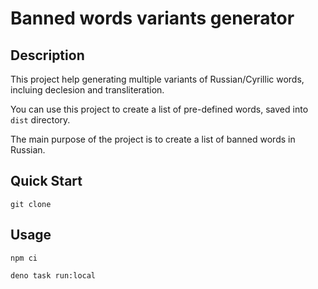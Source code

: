# Banned words variants generator

## Description

This project help generating multiple variants of Russian/Cyrillic words, incluing declesion and transliteration.

You can use this project to create a list of pre-defined words, saved into `dist` directory.

The main purpose of the project is to create a list of banned words in Russian.

## Quick Start

`git clone `

## Usage

`npm ci`

`deno task run:local`